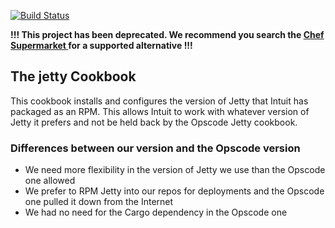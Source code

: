 [![Build Status](https://secure.travis-ci.org/intuit/jetty-cookbook.png)](http://travis-ci.org/intuit/jetty-cookbook)

**!!! This project has been deprecated.  We recommend you search the [Chef Supermarket ](https://supermarket.chef.io/) for a supported alternative !!!**

## The jetty Cookbook

This cookbook installs and configures the version of Jetty that Intuit has
packaged as an RPM. This allows Intuit to work with whatever version of
Jetty it prefers and not be held back by the Opscode Jetty cookbook.

### Differences between our version and the Opscode version

* We need more flexibility in the version of Jetty we use than the Opscode one allowed
* We prefer to RPM Jetty into our repos for deployments and the Opscode one
  pulled it down from the Internet
* We had no need for the Cargo dependency in the Opscode one
